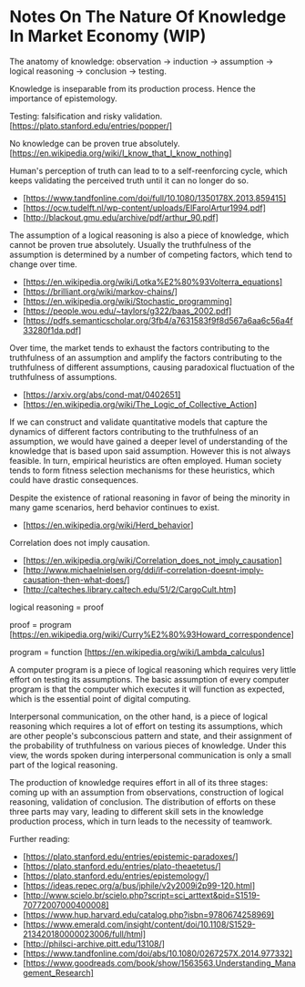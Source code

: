 Notes On The Nature Of Knowledge In Market Economy (WIP)
===============	
 
The anatomy of knowledge:
observation -> induction -> assumption -> logical reasoning -> conclusion -> testing.
 
Knowledge is inseparable from its production process. Hence the importance of epistemology.
 
Testing: falsification and risky validation.
[https://plato.stanford.edu/entries/popper/]
 
No knowledge can be proven true absolutely. 
[https://en.wikipedia.org/wiki/I_know_that_I_know_nothing]
 
Human's perception of truth can lead to to a self-reenforcing cycle, which keeps validating the perceived truth until it can no longer do so. 
* [https://www.tandfonline.com/doi/full/10.1080/1350178X.2013.859415]
* [https://ocw.tudelft.nl/wp-content/uploads/ElFarolArtur1994.pdf]
* [http://blackout.gmu.edu/archive/pdf/arthur_90.pdf]
 
The assumption of a logical reasoning is also a piece of knowledge, which cannot be proven true absolutely. Usually the truthfulness of the assumption is determined by a number of competing factors, which tend to change over time. 
* [https://en.wikipedia.org/wiki/Lotka%E2%80%93Volterra_equations]
* [https://brilliant.org/wiki/markov-chains/]
* [https://en.wikipedia.org/wiki/Stochastic_programming]
* [https://people.wou.edu/~taylors/g322/baas_2002.pdf]
* [https://pdfs.semanticscholar.org/3fb4/a7631583f9f8d567a6aa6c56a4f33280f1da.pdf]

Over time, the market tends to exhaust the factors contributing to the truthfulness of an assumption and amplify the factors contributing to the truthfulness of different assumptions, causing paradoxical fluctuation of the truthfulness of assumptions. 
* [https://arxiv.org/abs/cond-mat/0402651]
* [https://en.wikipedia.org/wiki/The_Logic_of_Collective_Action]

If we can construct and validate quantitative models that capture the dynamics of different factors contributing to the truthfulness of an assumption, we would have gained a deeper level of understanding of the knowledge that is based upon said assumption. However this is not always feasible. In turn, empirical heuristics are often employed. Human society tends to form fitness selection mechanisms for these heuristics, which could have drastic consequences.

Despite the existence of rational reasoning in favor of being the minority in many game scenarios, herd behavior continues to exist. 
* [https://en.wikipedia.org/wiki/Herd_behavior]
 
Correlation does not imply causation.
* [https://en.wikipedia.org/wiki/Correlation_does_not_imply_causation]
* [http://www.michaelnielsen.org/ddi/if-correlation-doesnt-imply-causation-then-what-does/]
* [http://calteches.library.caltech.edu/51/2/CargoCult.htm]
 
logical reasoning = proof
 
proof = program [https://en.wikipedia.org/wiki/Curry%E2%80%93Howard_correspondence]
 
program = function [https://en.wikipedia.org/wiki/Lambda_calculus]
 
A computer program is a piece of logical reasoning which requires very little effort on testing its assumptions. The basic assumption of every computer program is that the computer which executes it will function as expected, which is the essential point of digital computing.
 
Interpersonal communication, on the other hand, is a piece of logical reasoning which requires a lot of effort on testing its assumptions, which are other people's subconscious pattern and state, and their assignment of the probability of truthfulness on various pieces of knowledge. Under this view, the words spoken during interpersonal communication is only a small part of the logical reasoning.

The production of knowledge requires effort in all of its three stages: coming up with an assumption from observations, construction of logical reasoning, validation of conclusion. The distribution of efforts on these three parts may vary, leading to different skill sets in the knowledge production process, which in turn leads to the necessity of teamwork.
 
Further reading:
 
* [https://plato.stanford.edu/entries/epistemic-paradoxes/]
* [https://plato.stanford.edu/entries/plato-theaetetus/]
* [https://plato.stanford.edu/entries/epistemology/]
* [https://ideas.repec.org/a/bus/jphile/v2y2009i2p99-120.html]
* [http://www.scielo.br/scielo.php?script=sci_arttext&pid=S1519-70772007000400008]
* [https://www.hup.harvard.edu/catalog.php?isbn=9780674258969]
* [https://www.emerald.com/insight/content/doi/10.1108/S1529-213420180000023006/full/html]
* [http://philsci-archive.pitt.edu/13108/]
* [https://www.tandfonline.com/doi/abs/10.1080/0267257X.2014.977332]
* [https://www.goodreads.com/book/show/1563563.Understanding_Management_Research] 
 

